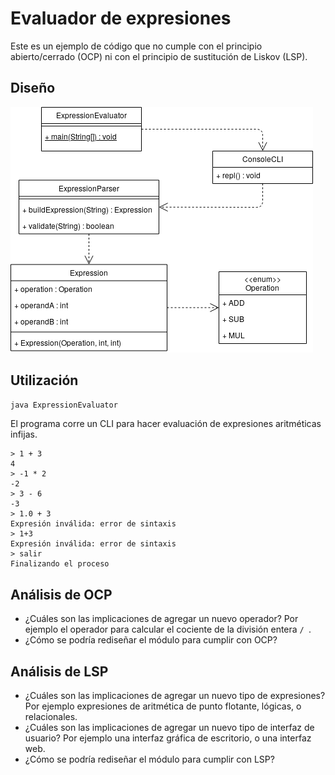 # Evaluador de expresiones

Este es un ejemplo de código que no cumple con el principio abierto/cerrado (OCP) ni con el principio de sustitución de Liskov (LSP).

## Diseño ##

![Diagrama de clase](./SOLID-OCP-LSP.png)

## Utilización ##

```bash
java ExpressionEvaluator
```

El programa corre un CLI para hacer evaluación de expresiones aritméticas infijas.

```
> 1 + 3
4
> -1 * 2
-2
> 3 - 6
-3
> 1.0 + 3
Expresión inválida: error de sintaxis
> 1+3
Expresión inválida: error de sintaxis
> salir
Finalizando el proceso
```

## Análisis de OCP ##

* ¿Cuáles son las implicaciones de agregar un nuevo operador? Por ejemplo el operador para calcular el cociente de la división entera `/ `.
* ¿Cómo se podría rediseñar el módulo para cumplir con OCP?

## Análisis de LSP ##

* ¿Cuáles son las implicaciones de agregar un nuevo tipo de expresiones? Por ejemplo expresiones de aritmética de punto flotante, lógicas, o relacionales.
* ¿Cuáles son las implicaciones de agregar un nuevo tipo de interfaz de usuario? Por ejemplo una interfaz gráfica de escritorio, o una interfaz web.
* ¿Cómo se podría rediseñar el módulo para cumplir con LSP?

